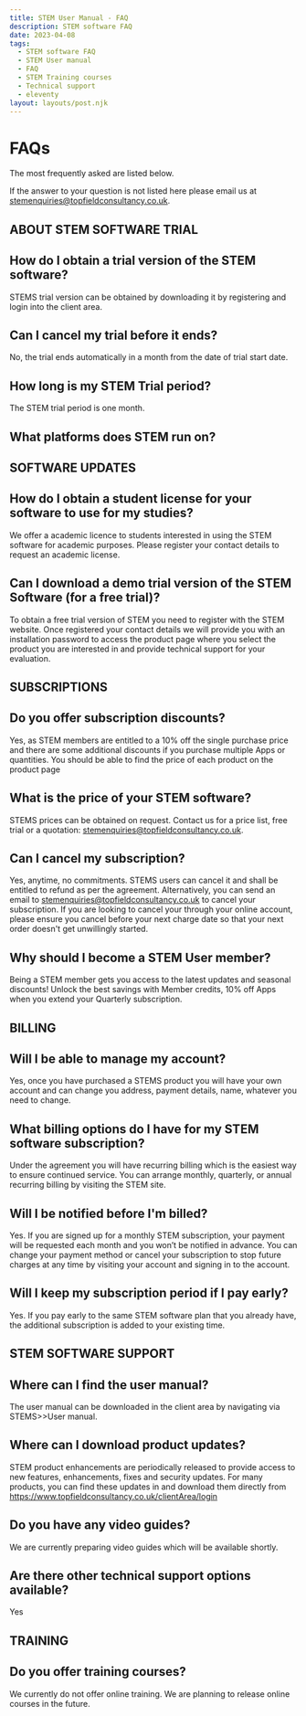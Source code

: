 ```yaml
---
title: STEM User Manual - FAQ
description: STEM software FAQ
date: 2023-04-08
tags:
  - STEM software FAQ
  - STEM User manual
  - FAQ
  - STEM Training courses
  - Technical support
  - eleventy
layout: layouts/post.njk
---
```



# FAQs
The most frequently asked are listed below.

If the answer to your question is not listed here please email us at stemenquiries@topfieldconsultancy.co.uk.

## ABOUT STEM SOFTWARE TRIAL
## How do I obtain a trial version of the STEM software?
STEMS trial version can be obtained by downloading it by registering and login into the client area.

## Can I cancel my trial before it ends?
No, the trial ends automatically in a month from the date of trial start date.

## How long is my STEM Trial period?
The STEM trial period is one month.

## What platforms does STEM run on?


## SOFTWARE UPDATES

## How do I obtain a student license for your software to use for my studies?
We offer a academic licence to students interested in using the STEM software for academic purposes. Please register your contact details to request an academic license.

## Can I download a demo trial version of the STEM Software (for a free trial)?
To obtain a free trial version of STEM you need to register with the STEM website. Once registered your contact details we will provide you with an installation password to access the product page where you select the product you are interested in and provide technical support for your evaluation.


## SUBSCRIPTIONS
## Do you offer subscription discounts?
Yes, as STEM members are entitled to a 10% off the single purchase price and there are some additional discounts if you purchase multiple Apps or quantities. You should be able to find the price of each product on the product page

## What is the price of your STEM software?
STEMS prices can be obtained on request. Contact us for a price list, free trial or a quotation: stemenquiries@topfieldconsultancy.co.uk.

## Can I cancel my subscription?
Yes, anytime, no commitments. STEMS users can cancel it and shall be entitled to refund as per the agreement. Alternatively, you can send an email to stemenquiries@topfieldconsultancy.co.uk to cancel your subscription. If you are looking to cancel your through your online account, please ensure you cancel before your next charge date so that your next order doesn't get unwillingly started.

## Why should I become a STEM User member?
Being a STEM member gets you access to the latest updates and seasonal discounts!
Unlock the best savings with Member credits, 10% off Apps when you extend your Quarterly subscription.


## BILLING
## Will I be able to manage my account?
Yes, once you have purchased a STEMS product you will have your own account and can change you address, payment details, name, whatever you need to change.

## What billing options do I have for my STEM software subscription?
Under the agreement you will have recurring billing which is the easiest way to ensure continued service. You can arrange monthly, quarterly, or annual recurring billing by visiting the STEM site.

## Will I be notified before I'm billed?
Yes. If you are signed up for a monthly STEM subscription, your payment will be requested each month and you won’t be notified in advance. You can change your payment method or cancel your subscription to stop future charges at any time by visiting your account and signing in to the account.

## Will I keep my subscription period if I pay early?
Yes. If you pay early to the same STEM software plan that you already have, the additional subscription is added to your existing time.

## STEM SOFTWARE SUPPORT

## Where can I find the user manual?
The user manual can be downloaded in the client area by navigating via STEMS>>User manual.

## Where can I download product updates?
STEM product enhancements are periodically released to provide access to new features, enhancements, fixes and security updates. For many products, you can find these updates in and download them directly from
https://www.topfieldconsultancy.co.uk/clientArea/login

## Do you have any video guides?
We are currently preparing video guides which will be available shortly. 

## Are there other technical support options available?
Yes

## TRAINING

## Do you offer training courses?
We currently do not offer online training.  We are planning to release online courses in the future.

